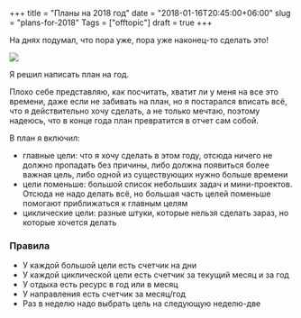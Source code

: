 +++
title = "Планы на 2018 год"
date = "2018-01-16T20:45:00+06:00"
slug = "plans-for-2018"
Tags = ["offtopic"]
draft = true
+++

На днях подумал, что пора уже, пора уже наконец-то сделать это!

<img src="/images/2018-01/" />
<!--more-->

Я решил написать план на год.

Плохо себе представляю, как посчитать, хватит ли у меня на все это времени, даже если не забивать на план, но я постарался вписать всё, что я действительно хочу сделать, а не только мечтаю, поэтому надеюсь, что в конце года план превратится в отчет сам собой.

В план я включил:
- главные цели: что я хочу сделать в этом году, отсюда ничего не должно пропадать без причины, либо должна появиться более важная цель, либо одной из существующих нужно больше времени
- цели поменьше: большой список небольших задач и мини-проектов. Отсюда не надо делать всё, но большая часть целей поменьше помогают приближаться к главным целям
- циклические цели: разные штуки, которые нельзя сделать зараз, но которые хочется делать

### Правила
- У каждой большой цели есть счетчик на дни
- У каждой циклической цели есть счетчик за текущий месяц и за год
- У отдыха есть ресурс в год или в месяц
- У направления есть счетчик за месяц/год
- Раз в неделю надо выбрать цель на следующую неделю-две
